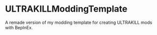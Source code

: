 # ULTRAKILLModdingTemplate
A remade version of my modding template for creating ULTRAKILL mods with BepInEx.
